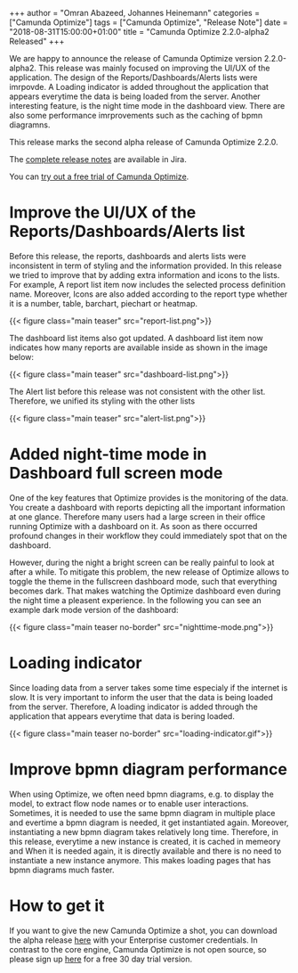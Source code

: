 +++
author = "Omran Abazeed, Johannes Heinemann"
categories = ["Camunda Optimize"]
tags = ["Camunda Optimize", "Release Note"]
date = "2018-08-31T15:00:00+01:00"
title = "Camunda Optimize 2.2.0-alpha2 Released"
+++

We are happy to announce the release of Camunda Optimize version 2.2.0-alpha2. This release was mainly focused on improving the UI/UX of the application. The design of the Reports/Dashboards/Alerts lists were imrpovde. A Loading indicator is added throughout the application that appears everytime the data is being loaded from the server. Another interesting feature, is the night time mode in the dashboard view. There are also some performance imrprovements such as the caching of bpmn diagramns.

This release marks the second alpha release of Camunda Optimize 2.2.0.

The [complete release notes](https://jira.camunda.com/secure/ReleaseNote.jspa?projectId=10730&version=15334) are available in Jira.

You can [try out a free trial of Camunda Optimize](#how-to-get-it).

# Improve the UI/UX of the Reports/Dashboards/Alerts list

Before this release, the reports, dashboards and alerts lists were inconsistent in term of styling and the information provided. In this release we tried to improve that by adding extra information and icons to the lists. For example, A report list item now includes the selected process definition name. Moreover, Icons are also added according to the report type whether it is a number, table, barchart, piechart or heatmap.

{{< figure class="main teaser" src="report-list.png">}}

The dashboard list items also got updated. A dashboard list item now indicates how many reports are available inside as shown in the image below:

{{< figure class="main teaser" src="dashboard-list.png">}}

The Alert list before this release was not consistent with the other list. Therefore, we unified its styling with the other lists

{{< figure class="main teaser" src="alert-list.png">}}

# Added night-time mode in Dashboard full screen mode

One of the key features that Optimize provides is the monitoring of the data. You create a dashboard with reports depicting all the important information at one glance. Therefore many users had a large screen in their office running Optimize with a dashboard on it. As soon as there occurred profound changes in their workflow they could immediately spot that on the dashboard.

However, during the night a bright screen can be really painful to look at after a while. To mitigate this problem, the new release of Optimize allows to toggle the theme in the fullscreen dashboard mode, such that everything becomes dark. That makes watching the Optimize dashboard even during the night time a pleasent experience. In the following you can see an example dark mode version of the dashboard:

{{< figure class="main teaser no-border" src="nighttime-mode.png">}}

# Loading indicator

Since loading data from a server takes some time especialy if the internet is slow. It is very important to inform the user that the data is being loaded from the server. Therefore, A loading indicator is added through the application that appears everytime that data is bering loaded.

{{< figure class="main teaser no-border" src="loading-indicator.gif">}}

# Improve bpmn diagram performance

When using Optimize, we often need bpmn diagrams, e.g. to display the model, to extract flow node names or to enable user interactions. Sometimes, it is needed to use the same bpmn diagram in multiple place and evertime a bpmn diagram is needed, it get instantiated again. Moreover, instantiating a new bpmn diagram takes relatively long time. Therefore, in this release, everytime a new instance is created, it is cached in memeory and When it is needed again, it is directly available and there is no need to instantiate a new instance anymore. This makes loading pages that has bpmn diagrams much faster.

# How to get it

If you want to give the new Camunda Optimize a shot, you can download the alpha release [here](https://docs.camunda.org/enterprise/download/#camunda-optimize) with your Enterprise customer credentials. In contrast to the core engine, Camunda Optimize is not open source, so please sign up [here](https://camunda.com/download/enterprise/) for a free 30 day trial version.
